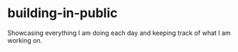 # building-in-public
Showcasing everything I am doing each day and keeping track of what I am working on.
